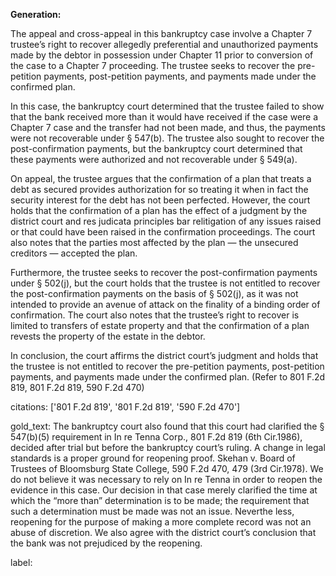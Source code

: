 **Generation:**


The appeal and cross-appeal in this bankruptcy case involve a Chapter 7 trustee’s right to recover allegedly preferential and unauthorized payments made by the debtor in possession under Chapter 11 prior to conversion of the case to a Chapter 7 proceeding. The trustee seeks to recover the pre-petition payments, post-petition payments, and payments made under the confirmed plan.

In this case, the bankruptcy court determined that the trustee failed to show that the bank received more than it would have received if the case were a Chapter 7 case and the transfer had not been made, and thus, the payments were not recoverable under § 547(b). The trustee also sought to recover the post-confirmation payments, but the bankruptcy court determined that these payments were authorized and not recoverable under § 549(a).

On appeal, the trustee argues that the confirmation of a plan that treats a debt as secured provides authorization for so treating it when in fact the security interest for the debt has not been perfected. However, the court holds that the confirmation of a plan has the effect of a judgment by the district court and res judicata principles bar relitigation of any issues raised or that could have been raised in the confirmation proceedings. The court also notes that the parties most affected by the plan — the unsecured creditors — accepted the plan.

Furthermore, the trustee seeks to recover the post-confirmation payments under § 502(j), but the court holds that the trustee is not entitled to recover the post-confirmation payments on the basis of § 502(j), as it was not intended to provide an avenue of attack on the finality of a binding order of confirmation. The court also notes that the trustee’s right to recover is limited to transfers of estate property and that the confirmation of a plan revests the property of the estate in the debtor.

In conclusion, the court affirms the district court’s judgment and holds that the trustee is not entitled to recover the pre-petition payments, post-petition payments, and payments made under the confirmed plan. (Refer to 801 F.2d 819, 801 F.2d 819, 590 F.2d 470)



citations: ['801 F.2d 819', '801 F.2d 819', '590 F.2d 470']

gold_text: The bankruptcy court also found that this court had clarified the § 547(b)(5) requirement in In re Tenna Corp., 801 F.2d 819 (6th Cir.1986), decided after trial but before the bankruptcy court’s ruling. A change in legal standards is a proper ground for reopening proof. Skehan v. Board of Trustees of Bloomsburg State College, 590 F.2d 470, 479 (3rd Cir.1978). We do not believe it was necessary to rely on In re Tenna in order to reopen the evidence in this case. Our decision in that case merely clarified the time at which the “more than” determination is to be made; the requirement that such a determination must be made was not an issue. Neverthe less, reopening for the purpose of making a more complete record was not an abuse of discretion. We also agree with the district court’s conclusion that the bank was not prejudiced by the reopening.

label: 